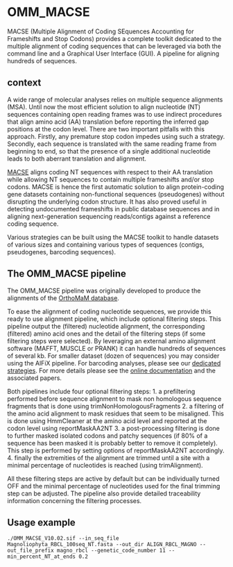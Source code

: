 # OMM_MACSE

MACSE (Multiple Alignment of Coding SEquences Accounting for Frameshifts and Stop Codons) provides a complete toolkit dedicated to the multiple alignment of coding sequences that can be leveraged via both the command line and a Graphical User Interface (GUI). A pipeline for aligning hundreds of sequences.

## context
A wide range of molecular analyses relies on multiple sequence alignments (MSA). Until now the most efficient solution to align nucleotide (NT) sequences containing open reading frames was to use indirect procedures that align amino acid (AA) translation before reporting the inferred gap positions at the codon level. There are two important pitfalls with this approach. Firstly, any premature stop codon impedes using such a strategy. Secondly, each sequence is translated with the same reading frame from beginning to end, so that the presence of a single additional nucleotide leads to both aberrant translation and alignment.

[MACSE](https://bioweb.supagro.inra.fr/macse/) aligns coding NT sequences with respect to their AA translation while allowing NT sequences to contain multiple frameshifts and/or stop codons. MACSE is hence the first automatic solution to align protein-coding gene datasets containing non-functional sequences (pseudogenes) without disrupting the underlying codon structure. It has also proved useful in detecting undocumented frameshifts in public database sequences and in aligning next-generation sequencing reads/contigs against a reference coding sequence.

Various strategies can be built using the MACSE toolkit to handle datasets of various sizes and containing various types of sequences (contigs, pseudogenes, barcoding sequences).

## The OMM_MACSE pipeline
The OMM_MACSE pipeline was originally developed to produce the alignments of the [OrthoMaM database](http://orthomam1.mbb.univ-montp2.fr:8080/OrthoMaM_v10b6/).

To ease the alignment of coding nucleotide sequences, we provide this ready to use alignment pipeline, which include optional filtering steps. This pipeline output the (filtered) nucleotide alignment, the corresponding (filtered) amino acid ones and the detail of the filtering steps (if some filtering steps were selected). By leveraging an external amino alignment software (MAFFT, MUSCLE or PRANK) it can handle hundreds of sequences of several kb. For smaller dataset (dozen of sequences) you may consider using the AlFiX pipeline. For barcoding analyses, please see our [dedicated strategies](https://github.com/ranwez/MACSE_V2_PIPELINES/). For more details please see the [online documentation](https://bioweb.supagro.inra.fr/macse/index.php?menu=docPipeline/docPipelineHtml) and the associated papers.

Both pipelines include four optional filtering steps:
    1. a prefiltering performed before sequence alignment to mask non homologous sequence fragments that is done using trimNonHomologousFragments
    2. a filtering of the amino acid alignment to mask residues that seem to be misaligned. This is done using HmmCleaner at the amino acid level and reported at the codon level using reportMaskAA2NT
    3. a post-processing filtering is done to further masked isolated codons and patchy sequences (if 80% of a sequence has been masked it is probably better to remove it completely). This step is performed by setting options of reportMaskAA2NT accordingly.
    4. finally the extremities of the alignment are trimmed until a site with a minimal percentage of nucleotides is reached (using trimAlignment).

All these filtering steps are active by default but can be individually turned OFF and the minimal percentage of nucleotides used for the final trimming step can be adjusted. The pipeline also provide detailed traceability information concerning the filtering processes.

## Usage example
```
./OMM_MACSE_V10.02.sif --in_seq_file Magnoliophyta_RBCL_100seq_NT.fasta --out_dir ALIGN_RBCL_MAGNO --out_file_prefix magno_rbcl --genetic_code_number 11 --min_percent_NT_at_ends 0.2
```
